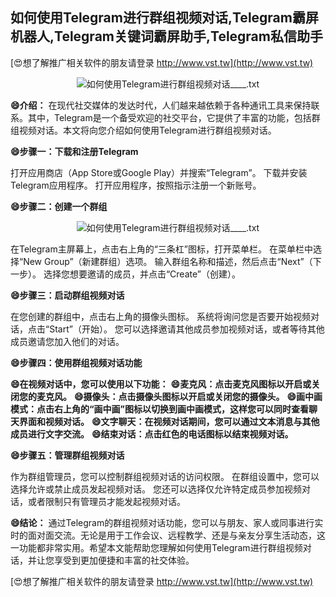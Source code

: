 ## **如何使用Telegram进行群组视频对话,Telegram霸屏机器人,Telegram关键词霸屏助手,Telegram私信助手**

[😍想了解推广相关软件的朋友请登录 http://www.vst.tw](http://www.vst.tw)

 <center><img src="https://vst.tw/MP4/tuiguang/png/5.png" alt="如何使用Telegram进行群组视频对话____.txt"></center>

**😄介绍：**
在现代社交媒体的发达时代，人们越来越依赖于各种通讯工具来保持联系。其中，Telegram是一个备受欢迎的社交平台，它提供了丰富的功能，包括群组视频对话。本文将向您介绍如何使用Telegram进行群组视频对话。

**😄步骤一：下载和注册Telegram**

打开应用商店（App Store或Google Play）并搜索“Telegram”。
下载并安装Telegram应用程序。
打开应用程序，按照指示注册一个新账号。

**😄步骤二：创建一个群组**

 <center><img src="https://vst.tw/MP4/tuiguang/png/3.png" alt="如何使用Telegram进行群组视频对话____.txt"></center>

在Telegram主屏幕上，点击右上角的“三条杠”图标，打开菜单栏。
在菜单栏中选择“New Group”（新建群组）选项。
输入群组名称和描述，然后点击“Next”（下一步）。
选择您想要邀请的成员，并点击“Create”（创建）。

**😄步骤三：启动群组视频对话**

在您创建的群组中，点击右上角的摄像头图标。
系统将询问您是否要开始视频对话，点击“Start”（开始）。
您可以选择邀请其他成员参加视频对话，或者等待其他成员邀请您加入他们的对话。

**😄步骤四：使用群组视频对话功能**

**😄在视频对话中，您可以使用以下功能：**
**😄麦克风：点击麦克风图标以开启或关闭您的麦克风。**
**😄摄像头：点击摄像头图标以开启或关闭您的摄像头。**
**😄画中画模式：点击右上角的“画中画”图标以切换到画中画模式，这样您可以同时查看聊天界面和视频对话。**
**😄文字聊天：在视频对话期间，您可以通过文本消息与其他成员进行文字交流。**
**😄结束对话：点击红色的电话图标以结束视频对话。**

**😄步骤五：管理群组视频对话**

作为群组管理员，您可以控制群组视频对话的访问权限。
在群组设置中，您可以选择允许或禁止成员发起视频对话。
您还可以选择仅允许特定成员参加视频对话，或者限制只有管理员才能发起视频对话。

**😄结论：**
通过Telegram的群组视频对话功能，您可以与朋友、家人或同事进行实时的面对面交流。无论是用于工作会议、远程教学、还是与亲友分享生活动态，这一功能都非常实用。希望本文能帮助您理解如何使用Telegram进行群组视频对话，并让您享受到更加便捷和丰富的社交体验。

[😍想了解推广相关软件的朋友请登录 http://www.vst.tw](http://www.vst.tw)



